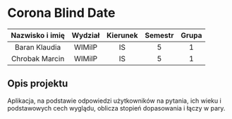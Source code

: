 # Corona Blind Date


| Nazwisko i imię | Wydział | Kierunek | Semestr | Grupa |
| :-------------: | :-----: | :------: | :-----: | :---: |
| Baran Klaudia   | WIMiIP  | IS       |   5     | 1     |
| Chrobak Marcin  | WIMiIP  | IS       |   5     | 1     | 

## Opis projektu
Aplikacja, na podstawie odpowiedzi użytkowników na pytania, ich wieku i podstawowych cech wyglądu, oblicza stopień dopasowania i łączy w pary.

